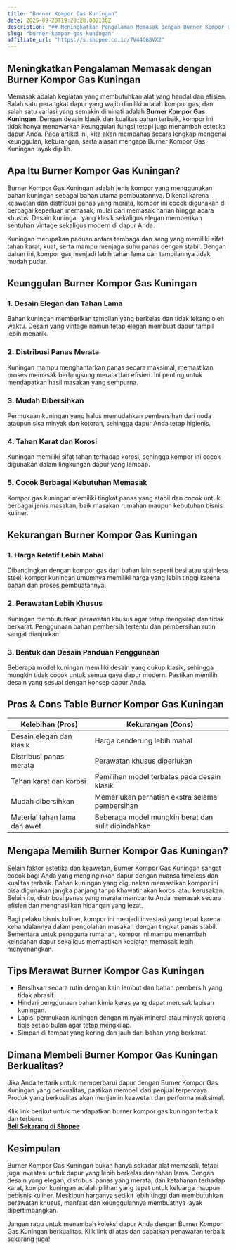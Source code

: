 ```yaml
---
title: "Burner Kompor Gas Kuningan"
date: 2025-09-20T19:20:28.002130Z
description: "## Meningkatkan Pengalaman Memasak dengan Burner Kompor Gas Kuningan..."
slug: "burner-kompor-gas-kuningan"
affiliate_url: "https://s.shopee.co.id/7V44C68VX2"
---
```

## Meningkatkan Pengalaman Memasak dengan Burner Kompor Gas Kuningan

Memasak adalah kegiatan yang membutuhkan alat yang handal dan efisien. Salah satu perangkat dapur yang wajib dimiliki adalah kompor gas, dan salah satu variasi yang semakin diminati adalah **Burner Kompor Gas Kuningan**. Dengan desain klasik dan kualitas bahan terbaik, kompor ini tidak hanya menawarkan keunggulan fungsi tetapi juga menambah estetika dapur Anda. Pada artikel ini, kita akan membahas secara lengkap mengenai keunggulan, kekurangan, serta alasan mengapa Burner Kompor Gas Kuningan layak dipilih.

## Apa Itu Burner Kompor Gas Kuningan?

Burner Kompor Gas Kuningan adalah jenis kompor yang menggunakan bahan kuningan sebagai bahan utama pembuatannya. Dikenal karena keawetan dan distribusi panas yang merata, kompor ini cocok digunakan di berbagai keperluan memasak, mulai dari memasak harian hingga acara khusus. Desain kuningan yang klasik sekaligus elegan memberikan sentuhan vintage sekaligus modern di dapur Anda.

Kuningan merupakan paduan antara tembaga dan seng yang memiliki sifat tahan karat, kuat, serta mampu menjaga suhu panas dengan stabil. Dengan bahan ini, kompor gas menjadi lebih tahan lama dan tampilannya tidak mudah pudar.

## Keunggulan Burner Kompor Gas Kuningan

### 1. Desain Elegan dan Tahan Lama
Bahan kuningan memberikan tampilan yang berkelas dan tidak lekang oleh waktu. Desain yang vintage namun tetap elegan membuat dapur tampil lebih menarik.

### 2. Distribusi Panas Merata
Kuningan mampu menghantarkan panas secara maksimal, memastikan proses memasak berlangsung merata dan efisien. Ini penting untuk mendapatkan hasil masakan yang sempurna.

### 3. Mudah Dibersihkan
Permukaan kuningan yang halus memudahkan pembersihan dari noda ataupun sisa minyak dan kotoran, sehingga dapur Anda tetap higienis.

### 4. Tahan Karat dan Korosi
Kuningan memiliki sifat tahan terhadap korosi, sehingga kompor ini cocok digunakan dalam lingkungan dapur yang lembap.

### 5. Cocok Berbagai Kebutuhan Memasak
Kompor gas kuningan memiliki tingkat panas yang stabil dan cocok untuk berbagai jenis masakan, baik masakan rumahan maupun kebutuhan bisnis kuliner.

## Kekurangan Burner Kompor Gas Kuningan

### 1. Harga Relatif Lebih Mahal
Dibandingkan dengan kompor gas dari bahan lain seperti besi atau stainless steel, kompor kuningan umumnya memiliki harga yang lebih tinggi karena bahan dan proses pembuatannya.

### 2. Perawatan Lebih Khusus
Kuningan membutuhkan perawatan khusus agar tetap mengkilap dan tidak berkarat. Penggunaan bahan pembersih tertentu dan pembersihan rutin sangat dianjurkan.

### 3. Bentuk dan Desain Panduan Penggunaan
Beberapa model kuningan memiliki desain yang cukup klasik, sehingga mungkin tidak cocok untuk semua gaya dapur modern. Pastikan memilih desain yang sesuai dengan konsep dapur Anda.

## Pros & Cons Table Burner Kompor Gas Kuningan

| Kelebihan (Pros)                     | Kekurangan (Cons)                     |
|--------------------------------------|--------------------------------------|
| Desain elegan dan klasik           | Harga cenderung lebih mahal       |
| Distribusi panas merata             | Perawatan khusus diperlukan       |
| Tahan karat dan korosi             | Pemilihan model terbatas pada desain klasik |
| Mudah dibersihkan                   | Memerlukan perhatian ekstra selama pembersihan |
| Material tahan lama dan awet        | Beberapa model mungkin berat dan sulit dipindahkan |

## Mengapa Memilih Burner Kompor Gas Kuningan?

Selain faktor estetika dan keawetan, Burner Kompor Gas Kuningan sangat cocok bagi Anda yang menginginkan dapur dengan nuansa timeless dan kualitas terbaik. Bahan kuningan yang digunakan memastikan kompor ini bisa digunakan jangka panjang tanpa khawatir akan korosi atau kerusakan. Selain itu, distribusi panas yang merata membantu Anda memasak secara efisien dan menghasilkan hidangan yang lezat.

Bagi pelaku bisnis kuliner, kompor ini menjadi investasi yang tepat karena kehandalannya dalam pengolahan masakan dengan tingkat panas stabil. Sementara untuk pengguna rumahan, kompor ini mampu menambah keindahan dapur sekaligus memastikan kegiatan memasak lebih menyenangkan.

## Tips Merawat Burner Kompor Gas Kuningan

- Bersihkan secara rutin dengan kain lembut dan bahan pembersih yang tidak abrasif.
- Hindari penggunaan bahan kimia keras yang dapat merusak lapisan kuningan.
- Lapisi permukaan kuningan dengan minyak mineral atau minyak goreng tipis setiap bulan agar tetap mengkilap.
- Simpan di tempat yang kering dan jauh dari bahan yang berkarat.

## Dimana Membeli Burner Kompor Gas Kuningan Berkualitas?

Jika Anda tertarik untuk memperbarui dapur dengan Burner Kompor Gas Kuningan yang berkualitas, pastikan membeli dari penjual terpercaya. Produk yang berkualitas akan menjamin keawetan dan performa maksimal.

Klik link berikut untuk mendapatkan burner kompor gas kuningan terbaik dan terbaru:  
[**Beli Sekarang di Shopee**](https://s.shopee.co.id/7V44C68VX2)

## Kesimpulan

Burner Kompor Gas Kuningan bukan hanya sekadar alat memasak, tetapi juga investasi untuk dapur yang lebih berkelas dan tahan lama. Dengan desain yang elegan, distribusi panas yang merata, dan ketahanan terhadap karat, kompor kuningan adalah pilihan yang tepat untuk keluarga maupun pebisnis kuliner. Meskipun harganya sedikit lebih tinggi dan membutuhkan perawatan khusus, manfaat dan keunggulannya membuatnya layak dipertimbangkan.

Jangan ragu untuk menambah koleksi dapur Anda dengan Burner Kompor Gas Kuningan berkualitas. Klik link di atas dan dapatkan penawaran terbaik sekarang juga!